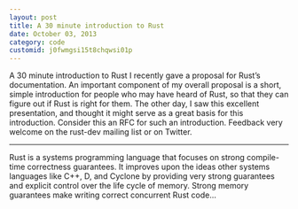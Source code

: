```yaml
---
layout: post
title: A 30 minute introduction to Rust
date: October 03, 2013
category: code
customid: j0fwmgsi15t8chqwsi01p
---
```


A 30 minute introduction to Rust
I recently gave a proposal for Rust’s documentation. An important component of my overall proposal is a short, simple introduction for people who may have heard of Rust, so that they can figure out if Rust is right for them. The other day, I saw this excellent presentation, and thought it might serve as a great basis for this introduction. Consider this an RFC for such an introduction. Feedback very welcome on the rust-dev mailing list or on Twitter.

<hr>

Rust is a systems programming language that focuses on strong compile-time correctness guarantees. It improves upon the ideas other systems languages like C++, D, and Cyclone by providing very strong guarantees and explicit control over the life cycle of memory. Strong memory guarantees make writing correct concurrent Rust code...